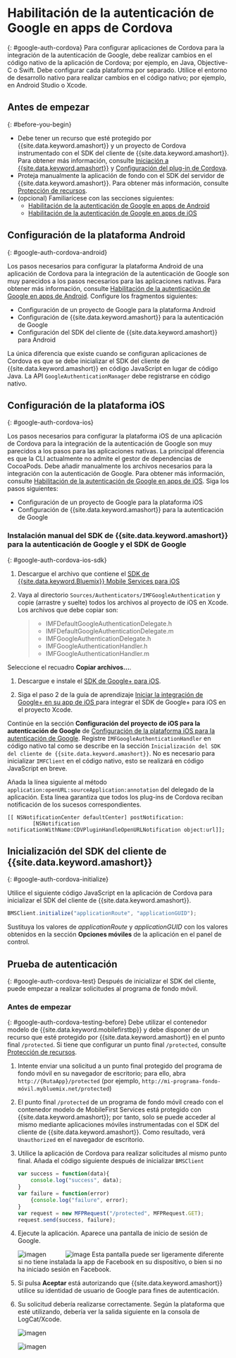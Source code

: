 # Habilitación de la autenticación de Google en apps de Cordova
{: #google-auth-cordova}
Para configurar aplicaciones de Cordova para la integración de la autenticación de Google, debe realizar cambios en el código nativo de la aplicación de Cordova; por ejemplo, en Java, Objective-C o Swift. Debe configurar cada plataforma por separado. Utilice el entorno de desarrollo nativo para realizar cambios en el código nativo; por ejemplo, en Android Studio o Xcode.

## Antes de empezar
{: #before-you-begin}
* Debe tener un recurso que esté protegido por {{site.data.keyword.amashort}} y un proyecto de Cordova instrumentado con el SDK del cliente de {{site.data.keyword.amashort}}. Para obtener más información, consulte [Iniciación a {{site.data.keyword.amashort}}](getting-started.html) y [Configuración del plug-in de Cordova](getting-started-cordova.html).  
* Proteja manualmente la aplicación de fondo con el SDK del servidor de {{site.data.keyword.amashort}}. Para obtener más información, consulte [Protección de recursos](protecting-resources.html).
* (opcional) Familiarícese con las secciones siguientes:
   * [Habilitación de la autenticación de Google en apps de Android](google-auth-android.html)
   * [Habilitación de la autenticación de Google en apps de iOS](google-auth-iOS.html)


## Configuración de la plataforma Android
{: #google-auth-cordova-android}

Los pasos necesarios para configurar la plataforma Android de una aplicación de Cordova para la integración de la autenticación de Google son muy parecidos a los pasos necesarios para las aplicaciones nativas. Para obtener más información, consulte [Habilitación de la autenticación de Google en apps de Android](google-auth-android.html). Configure los fragmentos siguientes:

* Configuración de un proyecto de Google para la plataforma Android
* Configuración de {{site.data.keyword.amashort}} para la autenticación de Google
* Configuración del SDK del cliente de {{site.data.keyword.amashort}} para Android

La única diferencia que existe cuando se configuran aplicaciones de Cordova es que se debe inicializar el SDK del cliente de {{site.data.keyword.amashort}} en código JavaScript en lugar de código Java. La API `GoogleAuthenticationManager` debe registrarse en código nativo. 

## Configuración de la plataforma iOS
{: #google-auth-cordova-ios}

Los pasos necesarios para configurar la plataforma iOS de una aplicación de Cordova para la integración de la autenticación de Google son muy parecidos a los pasos para las aplicaciones nativas. La principal diferencia es que la CLI actualmente no admite el gestor de dependencias de CocoaPods. Debe añadir manualmente los archivos necesarios para la integración con la autenticación de Google. Para obtener más información, consulte [Habilitación de la autenticación de Google en apps de iOS](google-auth-ios.html). Siga los pasos siguientes:

* Configuración de un proyecto de Google para la plataforma iOS
* Configuración de {{site.data.keyword.amashort}} para la autenticación de Google

### Instalación manual del SDK de {{site.data.keyword.amashort}} para la autenticación de Google y el SDK de Google
{: #google-auth-cordova-ios-sdk}
1. Descargue el archivo que contiene el [SDK de {{site.data.keyword.Bluemix}} Mobile Services para iOS](https://hub.jazz.net/git/bluemixmobilesdk/imf-ios-sdk/archive?revstr=master)

1. Vaya al directorio `Sources/Authenticators/IMFGoogleAuthentication` y copie (arrastre y suelte) todos los archivos al proyecto de iOS en Xcode. Los archivos que debe copiar son: 

	> * IMFDefaultGoogleAuthenticationDelegate.h
	> * IMFDefaultGoogleAuthenticationDelegate.m
	> * IMFGoogleAuthenticationDelegate.h
	> * IMFGoogleAuthenticationHandler.h
	> * IMFGoogleAuthenticationHandler.m

Seleccione el recuadro **Copiar archivos...**. 

1. Descargue e instale el [SDK de Google+ para iOS](http://goo.gl/9cTqyZ).

1. Siga el paso 2 de la guía de aprendizaje [Iniciar la integración de Google+ en su app de iOS ](https://developers.google.com/+/mobile/ios/getting-started) para integrar el SDK de Google+ para iOS en el proyecto Xcode.

Continúe en la sección **Configuración del proyecto de iOS para la autenticación de Google** de [Configuración de la plataforma iOS para la autenticación de Google](google-auth-ios.html). Registre `IMFGoogleAuthenticationHandler` en código nativo tal como se describe en la sección `Inicialización del SDK del cliente de {{site.data.keyword.amashort}}`. No es necesario para inicializar `IMFClient` en el código nativo, esto se realizará en código JavaScript en breve.

Añada la línea siguiente al método `application:openURL:sourceApplication:annotation` del delegado de la aplicación. Esta línea garantiza que todos los plug-ins de Cordova reciban notificación de los sucesos correspondientes. 

```
[[ NSNotificationCenter defaultCenter] postNotification:
		[NSNotification notificationWithName:CDVPluginHandleOpenURLNotification object:url]];      
```

## Inicialización del SDK del cliente de {{site.data.keyword.amashort}}
{: #google-auth-cordova-initialize}

Utilice el siguiente código JavaScript en la aplicación de Cordova para inicializar el SDK del cliente de {{site.data.keyword.amashort}}. 

```JavaScript
BMSClient.initialize("applicationRoute", "applicationGUID");
```

Sustituya los valores de *applicationRoute* y *applicationGUID* con los valores obtenidos en la sección **Opciones móviles** de la aplicación en el panel de control. 

## Prueba de autenticación
{: #google-auth-cordova-test}
Después de inicializar el SDK del cliente, puede empezar a realizar solicitudes al programa de fondo móvil. 

### Antes de empezar
{: #google-auth-cordova-testing-before}
Debe utilizar el contenedor modelo de {{site.data.keyword.mobilefirstbp}} y debe disponer de un recurso que esté protegido por {{site.data.keyword.amashort}} en el punto final `/protected`. Si tiene que configurar un punto final `/protected`, consulte [Protección de recursos](protecting-resources.html).


1. Intente enviar una solicitud a un punto final protegido del programa de fondo móvil en su navegador de escritorio; para ello, abra `http://{RutaApp}/protected` (por ejemplo, `http://mi-programa-fondo-móvil.mybluemix.net/protected`)

1. El punto final `/protected` de un programa de fondo móvil creado con el contenedor modelo de MobileFirst Services está protegido con {{site.data.keyword.amashort}}; por tanto, solo se puede acceder al mismo mediante aplicaciones móviles instrumentadas con el SDK del cliente de {{site.data.keyword.amashort}}. Como resultado, verá `Unauthorized` en el navegador de escritorio. 

1. Utilice la aplicación de Cordova para realizar solicitudes al mismo punto final. Añada el código siguiente después de inicializar `BMSClient`

	```JavaScript
	var success = function(data){
    	console.log("success", data);
    }
	var failure = function(error)
    	{console.log("failure", error);
    }
	var request = new MFPRequest("/protected", MFPRequest.GET);
	request.send(success, failure);
	```


1. Ejecute la aplicación. Aparece una pantalla de inicio de sesión de Google. 

	![imagen](images/android-google-login.png) &nbsp;&nbsp;&nbsp;&nbsp;&nbsp;&nbsp;&nbsp;&nbsp;&nbsp;	![image](images/ios-google-login.png)
	Esta pantalla puede ser ligeramente diferente si no tiene instalada la app de Facebook en su dispositivo, o bien si no ha iniciado sesión en Facebook. 
1. Si pulsa **Aceptar** está autorizando que {{site.data.keyword.amashort}} utilice su identidad de usuario de Google para fines de autenticación. 

1. 	Su solicitud debería realizarse correctamente. Según la plataforma que esté utilizando, debería ver la salida siguiente en la consola de LogCat/Xcode.

	![imagen](images/android-google-login-success.png)

	![imagen](images/ios-google-login-success.png)
